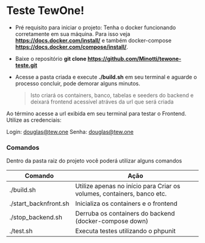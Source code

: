 # Teste TewOne!

  - Pré requisito para iniciar o projeto: Tenha o docker funcionando corretamente em sua máquina. Para isso veja **https://docs.docker.com/install/** e também docker-compose **https://docs.docker.com/compose/install/**.
  
  - Baixe o repositório **git clone https://github.com/Minotti/tewone-teste.git**
  - Acesse a pasta criada e execute **./build.sh** em seu terminal e aguarde o processo concluir, pode demorar alguns minutos.
    > Isto criará os containers, banco, tabelas e seeders do backend e deixará frontend acessível atráves da url que será criada

Ao término acesse a url exibida em seu terminal para testar o Frontend. Utilize as credenciais:

Login: douglas@tew.one
Senha: douglas@tew.one

### Comandos

Dentro da pasta raiz do projeto você poderá utilizar alguns comandos

| Comando | Ação |
| ------ | ------ |
| ./build.sh | Utilize apenas no início para Criar os volumes, containers, banco etc. |
| ./start_backnfront.sh | Inicializa os containers e o frontend |
| ./stop_backend.sh | Derruba os containers do backend (docker-compose down) |
| ./test.sh | Executa testes utilizando o phpunit |
